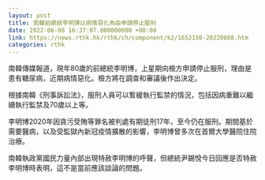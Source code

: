 ```yaml
---
layout: post
title: 南韓前總統李明博以病情惡化為由申請停止服刑
date: 2022-06-08 16:37:07.000000000 +08:00
link: https://news.rthk.hk/rthk/ch/component/k2/1652150-20220608.htm
categories: rthk
---
```


南韓傳媒報道，現年80歲的前總統李明博，上星期向檢方申請停止服刑，理由是患有糖尿病，近期病情惡化。檢方將在調查和審議後作出決定。

根據南韓《刑事訴訟法》，服刑人員可以暫緩執行監禁的情況，包括因病重難以繼續執行監禁及70歲以上等。

李明博2020年因貪污受賄等罪名被判處有期徒刑17年，至今仍在服刑。期間基於需要醫病，以及受監獄內新冠疫情擴散的影響，李明博曾多次在首爾大學醫院住院治療。

南韓執政黨國民力量內部出現特赦李明博的呼聲，但總統尹錫悅今日回應是否特赦李明博時表明，這不是當前應該談論的問題。
